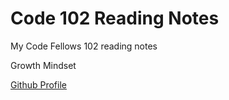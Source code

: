 # Code 102 Reading Notes

My Code Fellows 102 reading notes

Growth Mindset



[Github Profile](https://github.com/jessicahopkins)
